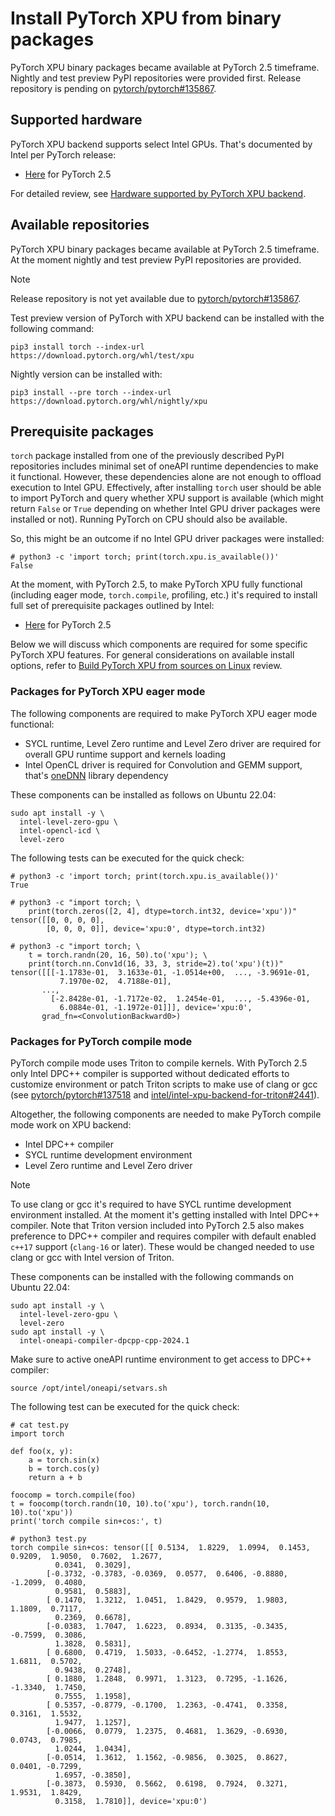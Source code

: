 # Install PyTorch XPU from binary packages

PyTorch XPU binary packages became available at PyTorch 2.5 timeframe. Nightly and test preview PyPI repositories were provided first. Release repository is pending on [pytorch/pytorch#135867].

## Supported hardware

PyTorch XPU backend supports select Intel GPUs. That's documented by Intel per PyTorch release:

* [Here][prereq-2.5] for PyTorch 2.5

For detailed review, see [Hardware supported by PyTorch XPU backend](hardware-supported-by-pytorch-xpu.md).

## Available repositories

PyTorch XPU binary packages became available at PyTorch 2.5 timeframe. At the moment nightly and test preview PyPI repositories are provided.

> [!NOTE]
> Release repository is not yet available due to [pytorch/pytorch#135867].

Test preview version of PyTorch with XPU backend can be installed with the following command:
```
pip3 install torch --index-url https://download.pytorch.org/whl/test/xpu
```

Nightly version can be installed with:
```
pip3 install --pre torch --index-url https://download.pytorch.org/whl/nightly/xpu
```

## Prerequisite packages

`torch` package installed from one of the previously described PyPI repositories includes minimal set of oneAPI runtime dependencies to make it functional. However, these dependencies alone are not enough to offload execution to Intel GPU. Effectively, after installing `torch` user should be able to import PyTorch and query whether XPU support is available (which might return `False` or `True` depending on whether Intel GPU driver packages were installed or not). Running PyTorch on CPU should also be available.

So, this might be an outcome if no Intel GPU driver packages were installed:
```
# python3 -c 'import torch; print(torch.xpu.is_available())'
False
```

At the moment, with PyTorch 2.5, to make PyTorch XPU fully functional (including eager mode, `torch.compile`, profiling, etc.) it's required to install full set of prerequisite packages outlined by Intel:

* [Here][prereq-2.5] for PyTorch 2.5

Below we will discuss which components are required for some specific PyTorch XPU features. For general considerations on available install options, refer to [Build PyTorch XPU from sources on Linux](build-pytorch-xpu-from-sources-on-linux.md) review.

### Packages for PyTorch XPU eager mode

The following components are required to make PyTorch XPU eager mode functional:

* SYCL runtime, Level Zero runtime and Level Zero driver are required for overall GPU runtime support and kernels loading
* Intel OpenCL driver is required for Convolution and GEMM support, that's [oneDNN] library dependency

These components can be installed as follows on Ubuntu 22.04:

```
sudo apt install -y \
  intel-level-zero-gpu \
  intel-opencl-icd \
  level-zero
```

The following tests can be executed for the quick check:
```
# python3 -c 'import torch; print(torch.xpu.is_available())'
True

# python3 -c "import torch; \
    print(torch.zeros([2, 4], dtype=torch.int32, device='xpu'))"
tensor([[0, 0, 0, 0],
        [0, 0, 0, 0]], device='xpu:0', dtype=torch.int32)

# python3 -c "import torch; \
    t = torch.randn(20, 16, 50).to('xpu'); \
    print(torch.nn.Conv1d(16, 33, 3, stride=2).to('xpu')(t))"
tensor([[[-1.1783e-01,  3.1633e-01, -1.0514e+00,  ..., -3.9691e-01,
           7.1970e-02,  4.7188e-01],
       ...,
         [-2.8428e-01, -1.7172e-02,  1.2454e-01,  ..., -5.4396e-01,
           6.0884e-01, -1.1972e-01]]], device='xpu:0',
       grad_fn=<ConvolutionBackward0>)
```

### Packages for PyTorch compile mode

PyTorch compile mode uses Triton to compile kernels. With PyTorch 2.5 only Intel DPC++ compiler is supported without dedicated efforts to customize environment or patch Triton scripts to make use of clang or gcc (see [pytorch/pytorch#137518] and [intel/intel-xpu-backend-for-triton#2441]).

Altogether, the following components are needed to make PyTorch compile mode work on XPU backend:

* Intel DPC++ compiler
* SYCL runtime development environment
* Level Zero runtime and Level Zero driver

> [!NOTE]
> To use clang or gcc it's required to have SYCL runtime development environment installed. At the moment it's getting installed with Intel DPC++ compiler. Note that Triton version included into PyTorch 2.5 also makes preference to DPC++ compiler and requires compiler with default enabled `c++17` support (`clang-16` or later). These would be changed needed to use clang or gcc with Intel version of Triton.

These components can be installed with the following commands on Ubuntu 22.04:

```
sudo apt install -y \
  intel-level-zero-gpu \
  level-zero
sudo apt install -y \
  intel-oneapi-compiler-dpcpp-cpp-2024.1
```

Make sure to active oneAPI runtime environment to get access to DPC++ compiler:

```
source /opt/intel/oneapi/setvars.sh
```

The following test can be executed for the quick check:

```
# cat test.py
import torch

def foo(x, y):
    a = torch.sin(x)
    b = torch.cos(y)
    return a + b

foocomp = torch.compile(foo)
t = foocomp(torch.randn(10, 10).to('xpu'), torch.randn(10, 10).to('xpu'))
print('torch compile sin+cos:', t)

# python3 test.py
torch compile sin+cos: tensor([[ 0.5134,  1.8229,  1.0994,  0.1453,  0.9209,  1.9050,  0.7602,  1.2677,
          0.0341,  0.3029],
        [-0.3732, -0.3783, -0.0369,  0.0577,  0.6406, -0.8880, -1.2099,  0.4080,
          0.9581,  0.5883],
        [ 0.1470,  1.3212,  1.0451,  1.8429,  0.9579,  1.9803,  1.1809,  0.7117,
          0.2369,  0.6678],
        [-0.0383,  1.7047,  1.6223,  0.8934,  0.3135, -0.3435, -0.7599,  0.3086,
          1.3828,  0.5831],
        [ 0.6800,  0.4719,  1.5033, -0.6452, -1.2774,  1.8553,  1.6811,  0.5702,
          0.9438,  0.2748],
        [ 0.1880,  1.2848,  0.9971,  1.3123,  0.7295, -1.1626, -1.3340,  1.7450,
          0.7555,  1.1958],
        [ 0.5357, -0.8779, -0.1700,  1.2363, -0.4741,  0.3358,  0.3161,  1.5532,
          1.9477,  1.1257],
        [-0.0066,  0.0779,  1.2375,  0.4681,  1.3629, -0.6930,  0.0743,  0.7985,
          1.0244,  1.0434],
        [-0.0514,  1.3612,  1.1562, -0.9856,  0.3025,  0.8627,  0.0401, -0.7299,
          1.6957, -0.3850],
        [-0.3873,  0.5930,  0.5662,  0.6198,  0.7924,  0.3271,  1.9531,  1.8429,
          0.3158,  1.7810]], device='xpu:0')
```

[prereq-2.5]: https://www.intel.com/content/www/us/en/developer/articles/tool/pytorch-prerequisites-for-intel-gpu/2-5.html
[prereq-2.4]: https://www.intel.com/content/www/us/en/developer/articles/tool/pytorch-prerequisites-for-intel-gpu/2-4.html

[oneDNN]: https://github.com/oneapi-src/oneDNN

[pytorch/pytorch#135867]: https://github.com/pytorch/pytorch/issues/135867
[pytorch/pytorch#137518]: https://github.com/pytorch/pytorch/issues/137518

[intel/intel-xpu-backend-for-triton#2441]: https://github.com/intel/intel-xpu-backend-for-triton/issues/2441
